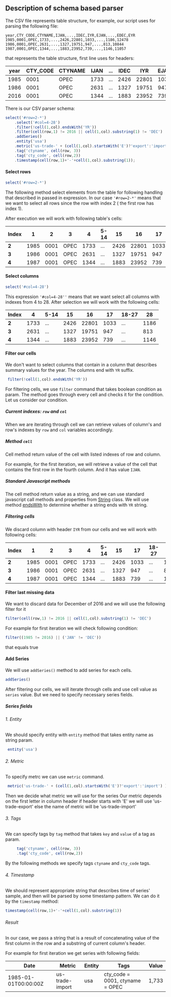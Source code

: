 ## Description of schema based parser
The CSV file represents table  structure, for example, our script uses for parsing 
the following file:

```csv
year,CTY_CODE,CTYNAME,IJAN,...,IDEC,IYR,EJAN,...,EDEC,EYR
1985,0001,OPEC,1733,...,2426,22801,1033,...,1186,12478
1986,0001,OPEC,2631,...,1327,19751,947,...,813,10844
1987,0001,OPEC,1344,...,1883,23952,739,...,1146,11057
```

that represents the table structure, first line uses for headers:

| year | CTY_CODE | CTYNAME | IJAN | ... | IDEC | IYR   | EJAN | ... | EDEC | EYR   | 
|------|----------|---------|------|-----|------|-------|------|-----|------|-------| 
| 1985 | 0001     | OPEC    | 1733 | ... | 2426 | 22801 | 1033 | ... | 1186 | 12478 | 
| 1986 | 0001     | OPEC    | 2631 | ... | 1327 | 19751 | 947  | ... | 813  | 10844 | 
| 2016 | 0001     | OPEC    | 1344 | ... | 1883 | 23952 | 739  | ... | 1146 | 11057 | 

There is our CSV parser schema:
 
```javascript
select('#row=2-*')
    .select('#col=4-28')
    .filter(!cell(1,col).endsWith('YR'))
    .filter(cell(row,1) != 2016 || cell(1,col).substring(1) != 'DEC')
    .addSeries()
    .entity('usa')
    .metric('us-trade-' + (cell(1,col).startsWith('E')?'export':'import') )
    .tag('ctyname', cell(row, 3))
    .tag('cty_code', cell(row,2))
    .timestamp(cell(row,1)+'-'+cell(1,col).substring(1));
```

#### Select rows

```javascript
select('#row=2-*')
```

The following method select elements from the table for following handling that described in passed in expression.
In our case `'#row=2-*'`  means that we want to select all rows since the row with index 2 ( the first row has index 1).

After execution we will work with following table's cells:

|  Index | 1   | 2    | 3    | 4    |5-14 | 15   | 16    | 17   |18-27|   28|  29   | 
|------|------|------|------|------|-----|------|-------|------|-----|------|-------| 
| **2** | 1985 | 0001 | OPEC | 1733 | ... | 2426 | 22801 | 1033 | ... | 1186 | 12478 | 
| **3** | 1986 | 0001 | OPEC | 2631 | ... | 1327 | 19751 | 947  | ... | 813  | 10844 | 
| **4** | 1987 | 0001 | OPEC | 1344 | ... | 1883 | 23952 | 739  | ... | 1146 | 11057 |
 
#### Select columns  
 
 ```javascript
 select('#col=4-28')
 ```
This expression `'#col=4-28''` means that we want select all columns with indexes from 4 to 28. After selection we will work with the following cells:

|  Index | 4    |5-14 | 15   | 16    | 17   |18-27|   28 |
|-------|-------|-----|------|-------|------|-----|------|
| **2** |  1733 | ... | 2426 | 22801 | 1033 | ... | 1186 | 
| **3** |  2631 | ... | 1327 | 19751 | 947  | ... | 813  |  
| **4** |  1344 | ... | 1883 | 23952 | 739  | ... | 1146 |
 
#### Filter our cells

We don't want to select columns that contain in a column that describes summary values for the year. The columns end with `YR` suffix.

```javascript
 filter(!cell(1,col).endsWith('YR'))
```

For filtering cells, we use `filter` command that takes boolean condition as param.
The method goes through every cell and checks it for the condition.
Let us consider our condition. 

##### Current indexes: `row` and `col`
When we are iterating through cell we can retrieve values of column's and row's indexes by `row` and  `col` variables accordingly.

##### Method `cell` 
Cell method return value of the cell with listed indexes of row and column.

For example, for the first iteration, we will retrieve a value of the cell that contains the first row in the fourth column. And it has value `IJAN`.

##### Standard Javascript methods 
The cell method return value as a string, and we can use standard javascript call methods and properties from [String](https://developer.mozilla.org/en-US/docs/Web/JavaScript/Reference/Global_Objects/String) class.
We will use method [endsWith](https://developer.mozilla.org/en-US/docs/Web/JavaScript/Reference/Global_Objects/String) to determine whether a string ends with `YR` string.

##### Filtering cells
We discard column with header `IYR` from our cells and
 we will work with following cells:

|  Index | 1   | 2    | 3    | 4    |5-14 | 15  | 17   |18-27|   28  | 
|------|------|------|------|------|-----|------|------|-----|-------|
| **2** | 1985 | 0001 | OPEC | 1733 | ... | 2426 | 1033 | ... | 1186 | 
| **3** | 1986 | 0001 | OPEC | 2631 | ... | 1327 | 947  | ... | 813  | 
| **4** | 1987 | 0001 | OPEC | 1344 | ... | 1883 | 739  | ... | 1146 |


#### Filter last missing data

We want to discard data for December of 2016 and we will use the following filter for it

```javascript
filter(cell(row,1) != 2016 || cell(1,col).substring(1) != 'DEC')
```

For example for first iteration we will check following condition:

```javascript
filter((1985 != 2016) || ('JAN' != 'DEC'))
```
that equals true

#### Add Series 

We will use `addSeries()` method to add series for each cells.

```javascript
addSeries()
```

After filtering our cells, we will iterate through cells and use cell value as `series` value. But we need to specify necessary series fields.

##### Series fields
###### 1.  Entity
    
   We should specify entity with `entity` method that takes entity name as string param. 
   
   ```javascript
    entity('usa')
   ```
    
###### 2.  Metric
   To specify metrc we can use `metric` command.
    
   ```javascript
    metric('us-trade-' + (cell(1,col).startsWith('E')?'export':'import') )
   ```
   
   Then we decide what metric we will use for the series
    Our metric depends on the first letter in column header if header starts with 'E' we will use 'us-trade-export' else the name of metric will be 'us-trade-import'

###### 3. Tags
   We can specify tags by `tag` method that takes `key` and `value` of a tag as param.
   
   ```javascript
        tag('ctyname', cell(row, 3))
        .tag('cty_code', cell(row,2))
   ```
   
   By the following methods we specify tags  `ctyname` and `cty_code` tags.
        
###### 4. Timestamp
   We should represent appropriate string that describes time of series' sample,
   and then will be parsed by some timestamp pattern. We can do it by the `timestamp` method:
   ```javascript
   timestamp(cell(row,1)+'-'+cell(1,col).substring(1))
   ```
###### Result   
   
   In our case, we pass a  string that is a result of concatenating value of the first column in the row and a substring of current column's header.
    
For example for first iteration we get series with following fields:
 
 
| Date                 | Metric          | Entity | Tags                             | Value | 
|----------------------|-----------------|--------|----------------------------------|-------| 
| 1985-01-01T00:00:00Z | us-trade-import | usa    | cty_code = 0001, ctyname = OPEC  | 1,733 | 


